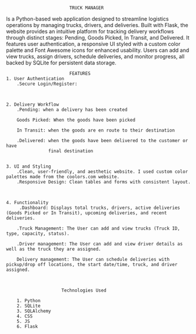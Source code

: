                             TRUCK MANAGER
 Is a Python-based web application designed to streamline logistics operations by managing trucks, drivers, and deliveries. Built with Flask, the website provides an intuitive platform for tracking delivery workflows through distinct stages: Pending, Goods Picked, In Transit, and Delivered. It features user authentication, a responsive UI styled with a custom color palette and Font Awesome icons for enhanced usability. Users can add and view trucks, assign drivers, schedule deliveries, and monitor progress, all backed by SQLite for persistent data storage.
                          
 
                            FEATURES
    1. User Authentication   
        .Secure Login/Register:
        
        
    
    2. Delivery Workflow
        .Pending: when a delivery has been created

        Goods Picked: When the goods have been picked 

        In Transit: when the goods are en route to their destination

        .Delivered: when the goods have been delivered to the customer or have
                    final destination


    3. UI and Styling
        .Clean, user-friendly, and aesthetic website. I used custom color     palettes made from the coolors.com website.
        .Responsive Design: Clean tables and forms with consistent layout.

        

    4. Functionality
         .Dashboard: Displays total trucks, drivers, active deliveries (Goods Picked or In Transit), upcoming deliveries, and recent deliveries.

        .Truck Management: The User can add and view trucks (Truck ID, type, capacity, status).

        .Driver management: The User can add and view driver details as well as the truck they are assigned.

        Delivery management: The User can schedule deliveries with pickup/drop off locations, the start date/time, truck, and driver assigned.



                         Technologies Used

        1. Python
        2. SQLite
        3. SQLAlchemy
        4. CSS
        5. JS
        6. Flask 
        













